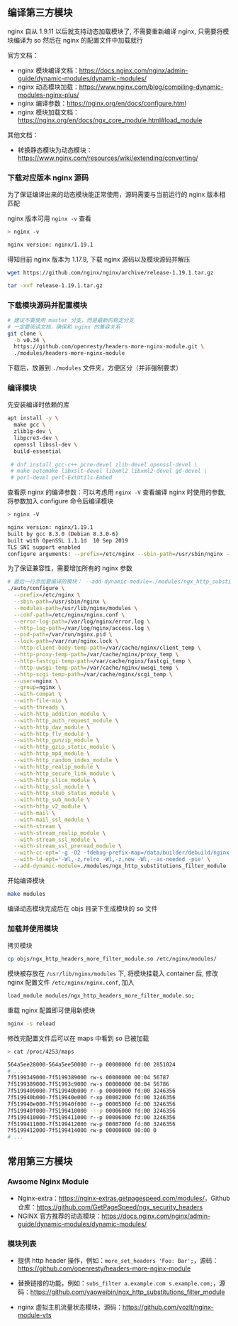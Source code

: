 ## 编译第三方模块

nginx 自从 1.9.11 以后就支持动态加载模块了, 不需要重新编译 nginx, 只需要将模块编译为 so 然后在 nginx 的配置文件中加载就行

官方文档：

- nginx 模块编译文档：<https://docs.nginx.com/nginx/admin-guide/dynamic-modules/dynamic-modules/>
- nginx 动态模块加载：<https://www.nginx.com/blog/compiling-dynamic-modules-nginx-plus/>
- nginx 编译参数：<https://nginx.org/en/docs/configure.html>
- nginx 模块加载文档：<https://nginx.org/en/docs/ngx_core_module.html#load_module>

其他文档：

- 转换静态模块为动态模块：<https://www.nginx.com/resources/wiki/extending/converting/>

### 下载对应版本 nginx 源码

为了保证编译出来的动态模块能正常使用，源码需要与当前运行的 nginx 版本相匹配

nginx 版本可用 `nginx -v` 查看

```bash
> nginx -v

nginx version: nginx/1.19.1
```

得知目前 nginx 版本为 1.17.9, 下载 nginx 源码以及模块源码并解压

```bash
wget https://github.com/nginx/nginx/archive/release-1.19.1.tar.gz

tar -xvf release-1.19.1.tar.gz
```

### 下载模块源码并配置模块

```bash
# 建议不要使用 master 分支，而是最新的稳定分支
# 一定要阅读文档，确保和 nginx 的兼容关系
git clone \
  -b v0.34 \
  https://github.com/openresty/headers-more-nginx-module.git \
  ./modules/headers-more-nginx-module
```

下载后，放置到 `./modules` 文件夹，方便区分（并非强制要求）

### 编译模块

先安装编译时依赖的库

```bash
apt install -y \
  make gcc \
  zlib1g-dev \
  libpcre3-dev \
  openssl libssl-dev \
  build-essential
  
 # dnf install gcc-c++ pcre-devel zlib-devel openssl-devel \
 # make automake libxslt-devel libxml2 libxml2-devel gd-devel \
 # perl-devel perl-ExtUtils-Embed
```

查看原 nginx 的编译参数：可以考虑用 `nginx -V` 查看编译 nginx 时使用的参数, 将参数加入 configure 命令后编译模块

```bash
> nginx -V 

nginx version: nginx/1.19.1
built by gcc 8.3.0 (Debian 8.3.0-6) 
built with OpenSSL 1.1.1d  10 Sep 2019
TLS SNI support enabled
configure arguments: --prefix=/etc/nginx --sbin-path=/usr/sbin/nginx --modules-path=/usr/lib/nginx/modules --conf-path=/etc/nginx/nginx.conf --error-log-path=/var/log/nginx/error.log --http-log-path=/var/log/nginx/access.log --pid-path=/var/run/nginx.pid --lock-path=/var/run/nginx.lock --http-client-body-temp-path=/var/cache/nginx/client_temp --http-proxy-temp-path=/var/cache/nginx/proxy_temp --http-fastcgi-temp-path=/var/cache/nginx/fastcgi_temp --http-uwsgi-temp-path=/var/cache/nginx/uwsgi_temp --http-scgi-temp-path=/var/cache/nginx/scgi_temp --user=nginx --group=nginx --with-compat --with-file-aio --with-threads --with-http_addition_module --with-http_auth_request_module --with-http_dav_module --with-http_flv_module --with-http_gunzip_module --with-http_gzip_static_module --with-http_mp4_module --with-http_random_index_module --with-http_realip_module --with-http_secure_link_module --with-http_slice_module --with-http_ssl_module --with-http_stub_status_module --with-http_sub_module --with-http_v2_module --with-mail --with-mail_ssl_module --with-stream --with-stream_realip_module --with-stream_ssl_module --with-stream_ssl_preread_module --with-cc-opt='-g -O2 -fdebug-prefix-map=/data/builder/debuild/nginx-1.19.1/debian/debuild-base/nginx-1.19.1=. -fstack-protector-strong -Wformat -Werror=format-security -Wp,-D_FORTIFY_SOURCE=2 -fPIC' --with-ld-opt='-Wl,-z,relro -Wl,-z,now -Wl,--as-needed -pie'
```

为了保证兼容性，需要增加所有的 nginx 参数

````bash
# 最后一行添加要编译的模块： --add-dynamic-module=./modules/ngx_http_substitutions_filter_module
./auto/configure \
  --prefix=/etc/nginx \
  --sbin-path=/usr/sbin/nginx \
  --modules-path=/usr/lib/nginx/modules \
  --conf-path=/etc/nginx/nginx.conf \
  --error-log-path=/var/log/nginx/error.log \
  --http-log-path=/var/log/nginx/access.log \
  --pid-path=/var/run/nginx.pid \
  --lock-path=/var/run/nginx.lock \
  --http-client-body-temp-path=/var/cache/nginx/client_temp \
  --http-proxy-temp-path=/var/cache/nginx/proxy_temp \
  --http-fastcgi-temp-path=/var/cache/nginx/fastcgi_temp \
  --http-uwsgi-temp-path=/var/cache/nginx/uwsgi_temp \
  --http-scgi-temp-path=/var/cache/nginx/scgi_temp \
  --user=nginx \
  --group=nginx \
  --with-compat \
  --with-file-aio \
  --with-threads \
  --with-http_addition_module \
  --with-http_auth_request_module \
  --with-http_dav_module \
  --with-http_flv_module \
  --with-http_gunzip_module \
  --with-http_gzip_static_module \
  --with-http_mp4_module \
  --with-http_random_index_module \
  --with-http_realip_module \
  --with-http_secure_link_module \
  --with-http_slice_module \
  --with-http_ssl_module \
  --with-http_stub_status_module \
  --with-http_sub_module \
  --with-http_v2_module \
  --with-mail \
  --with-mail_ssl_module \
  --with-stream \
  --with-stream_realip_module \
  --with-stream_ssl_module \
  --with-stream_ssl_preread_module \
  --with-cc-opt='-g -O2 -fdebug-prefix-map=/data/builder/debuild/nginx-1.19.1/debian/debuild-base/nginx-1.19.1=. -fstack-protector-strong -Wformat -Werror=format-security -Wp,-D_FORTIFY_SOURCE=2 -fPIC' \
  --with-ld-opt='-Wl,-z,relro -Wl,-z,now -Wl,--as-needed -pie' \
  --add-dynamic-module=./modules/ngx_http_substitutions_filter_module
````

开始编译模块

```bash
make modules
```

编译动态模块完成后在 objs 目录下生成模块的 so 文件

### 加载并使用模块

拷贝模块

```bash
cp objs/ngx_http_headers_more_filter_module.so /etc/nginx/modules/
```

模块被存放在 `/usr/lib/nginx/modules` 下, 将模块挂载入 container 后, 修改 nginx 配置文件 `/etc/nginx/nginx.conf`, 加入

```bash
load_module modules/ngx_http_headers_more_filter_module.so;
```

重载 nginx 配置即可使用新模块

```bash
nginx -s reload
```

修改完配置文件后可以在 maps 中看到 so 已被加载

```bash
> cat /proc/4253/maps

564a5ee28000-564a5ee50000 r--p 00000000 fd:00 2851024                    /usr/sbin/nginx
# ...
7f5199349000-7f5199389000 rw-s 00000000 00:04 56787                      /dev/zero (deleted)
7f5199389000-7f51993c9000 rw-s 00000000 00:04 56786                      /dev/zero (deleted)
7f5199409000-7f519940b000 r--p 00000000 fd:00 3246356                    /usr/lib/nginx/modules/ngx_http_headers_more_filter_module.so
7f519940b000-7f519940e000 r-xp 00002000 fd:00 3246356                    /usr/lib/nginx/modules/ngx_http_headers_more_filter_module.so
7f519940e000-7f519940f000 r--p 00005000 fd:00 3246356                    /usr/lib/nginx/modules/ngx_http_headers_more_filter_module.so
7f519940f000-7f5199410000 ---p 00006000 fd:00 3246356                    /usr/lib/nginx/modules/ngx_http_headers_more_filter_module.so
7f5199410000-7f5199411000 r--p 00006000 fd:00 3246356                    /usr/lib/nginx/modules/ngx_http_headers_more_filter_module.so
7f5199411000-7f5199412000 rw-p 00007000 fd:00 3246356                    /usr/lib/nginx/modules/ngx_http_headers_more_filter_module.so
7f5199412000-7f5199414000 rw-p 00000000 00:00 0
# ...
```

## 常用第三方模块

### Awsome Nginx Module

- Nginx-extra：<https://nginx-extras.getpagespeed.com/modules/>，Github 仓库：<https://github.com/GetPageSpeed/ngx_security_headers>
- NGINX 官方推荐的动态模块：<https://docs.nginx.com/nginx/admin-guide/dynamic-modules/dynamic-modules/>


### 模块列表

- 提供 http header 操作，例如：`more_set_headers 'Foo: Bar';`，源码：<https://github.com/openresty/headers-more-nginx-module>

- 替换链接的功能，例如：`subs_filter a.example.com s.example.com;`，源码：<https://github.com/yaoweibin/ngx_http_substitutions_filter_module>

- nginx 虚拟主机流量状态模块，源码：<https://github.com/vozlt/nginx-module-vts>
